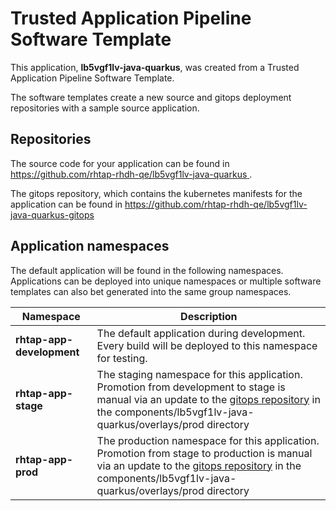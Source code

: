 # Trusted Application Pipeline Software Template

This application, **lb5vgf1lv-java-quarkus**, was created from a Trusted Application Pipeline Software Template.

The software templates create a new source and gitops deployment repositories with a sample source application. 

## Repositories

The source code for your application can be found in [https://github.com/rhtap-rhdh-qe/lb5vgf1lv-java-quarkus ](https://github.com/rhtap-rhdh-qe/lb5vgf1lv-java-quarkus ).
 
The gitops repository, which contains the kubernetes manifests for the application can be found in 
[https://github.com/rhtap-rhdh-qe/lb5vgf1lv-java-quarkus-gitops ](https://github.com/rhtap-rhdh-qe/lb5vgf1lv-java-quarkus-gitops ) 

## Application namespaces 

The default application will be found in the following namespaces. Applications can be deployed into unique namespaces or multiple software templates can also bet generated into the same group namespaces.  

|  Namespace   |  Description   |  
| -------- | -------- |   
| **rhtap-app-development** | The default application during development. Every build will be deployed to this namespace for testing. | 
| **rhtap-app-stage** | The staging namespace for this application. Promotion from development to stage is manual via an update to the [gitops repository](https://github.com/rhtap-rhdh-qe/lb5vgf1lv-java-quarkus-gitops ) in the components/lb5vgf1lv-java-quarkus/overlays/prod directory |  
| **rhtap-app-prod** | The production namespace for this application. Promotion from stage to production is manual via an update to the [gitops repository](https://github.com/rhtap-rhdh-qe/lb5vgf1lv-java-quarkus-gitops ) in the components/lb5vgf1lv-java-quarkus/overlays/prod directory | 